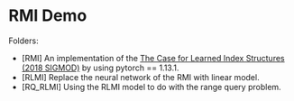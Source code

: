 # RMI Demo

Folders:
- [RMI] An implementation of the [The Case for Learned Index Structures (2018 SIGMOD)](https://dl.acm.org/doi/abs/10.1145/3183713.3196909) by using pytorch == 1.13.1.
- [RLMI] Replace the neural network of the RMI with linear model.
- [RQ_RLMI] Using the RLMI model to do with the range query problem.